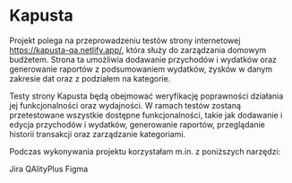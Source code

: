 # Kapusta

Projekt polega na przeprowadzeniu testów strony internetowej https://kapusta-qa.netlify.app/, która służy do zarządzania domowym budżetem. Strona ta umożliwia dodawanie przychodów i wydatków oraz generowanie raportów z podsumowaniem wydatków, zysków w danym zakresie dat oraz z podziałem na kategorie.

Testy strony Kapusta będą obejmować weryfikację poprawności działania jej funkcjonalności oraz wydajności. W ramach testów zostaną przetestowane wszystkie dostępne funkcjonalności, takie jak dodawanie i edycja przychodów i wydatków, generowanie raportów, przeglądanie historii transakcji oraz zarządzanie kategoriami.

Podczas wykonywania projektu korzystałam m.in. z poniższych narzędzi:

Jira
QAlityPlus
Figma

